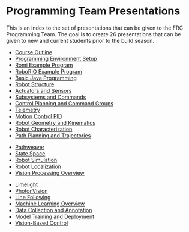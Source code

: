 # Programming Team Presentations
This is an index to the set of presentations that can be given to the FRC Programming Team.  The goal is to create 26 presentations that can be given to new and current students prior to the build season.

- [Course Outline](Tutorials/courseOutline.md)
- [Programming Environment Setup](Tutorials/envSetup.md)
- [Romi Example Program](Tutorials/romiExample.md)
- [RoboRIO Example Program](Tutorials/roboRIOExample.md)
- [Basic Java Programming](Tutorials/basicJava.md)
- [Robot Structure](Tutorials/robotStructure.md)
- [Actuators and Sensors](Tutorials/actuatorsSensors.md)
- [Subsystems and Commands](Tutorials/subsystemsCommands.md)
- [Control Planning and Command Groups](Tutorials/commandGroups.md)
- [Telemetry](Tutorials/telemetry.md)
- [Motion Control PID](Tutorials/pid.md)
- [Robot Geometry and Kinematics](Tutorials/geometryKinematics.md)
- [Robot Characterization](Tutorials/characterization.md)
- [Path Planning and Trajectories](Tutorials/trajectories.md) 
<!-- manually input trajectory -->
- [Pathweaver](Tutorials/pathweaver.md)
- [State Space](Tutorials/stateSpace.md)
- [Robot Simulation](Tutorials/simulation.md)
- [Robot Localization](Tutorials/localization.md)
- [Vision Processing Overview](Tutorials/visionOverview.md)
<!-- Include image processing and feature extraction -->
- [Limelight](Tutorials/limelight.md)
- [PhotonVision](Tutorials/photonvision.md)
- [Line Following](Tutorials/lineFollowing.md)
- [Machine Learning Overview](Tutorials/mlOverview.md)
- [Data Collection and Annotation](Tutorials/annotation.md)
- [Model Training and Deployment](Tutorials/training.md)
- [Vision-Based Control](Tutorials/control.md)